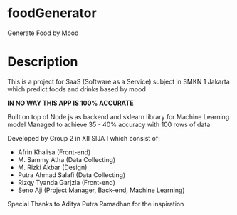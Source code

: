 # foodGenerator
Generate Food by Mood

# Description
This is a project for SaaS (Software as a Service) subject in SMKN 1 Jakarta which predict foods and drinks based by mood

<b>IN NO WAY THIS APP IS 100% ACCURATE</b>

Built on top of Node.js as backend and sklearn library for Machine Learning model
Managed to achieve 35 - 40% accuracy with 100 rows of data

Developed by Group 2 in XII SIJA I which consist of:
- Afrin Khalisa (Front-end)
- M. Sammy Atha (Data Collecting)
- M. Rizki Akbar (Design)
- Putra Ahmad Salafi (Data Collecting)
- Rizqy Tyanda Garjzla (Front-end)
- Seno Aji (Project Manager, Back-end, Machine Learning)

Special Thanks to Aditya Putra Ramadhan for the inspiration
